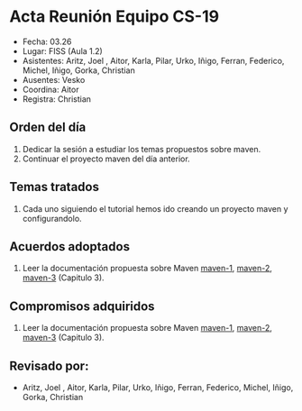 # Acta Reunión Equipo CS-19

- Fecha: 03.26
- Lugar: FISS (Aula 1.2)
- Asistentes: Aritz, Joel , Aitor, Karla, Pilar, Urko, Iñigo, Ferran, Federico, Michel, Iñigo, Gorka, Christian
- Ausentes: Vesko
- Coordina: Aitor 
- Registra: Christian 

## Orden del día
1. Dedicar la sesión a estudiar los temas propuestos sobre maven.
2. Continuar el proyecto maven del día anterior.

## Temas tratados
1. Cada uno siguiendo el tutorial hemos ido creando un proyecto maven y configurandolo.

## Acuerdos adoptados
1. Leer la documentación propuesta sobre Maven [maven-1], [maven-2], [maven-3] (Capitulo 3).
  
## Compromisos adquiridos
1. Leer la documentación propuesta sobre Maven [maven-1], [maven-2], [maven-3] (Capitulo 3).


## Revisado por:
- Aritz, Joel , Aitor, Karla, Pilar, Urko, Iñigo, Ferran, Federico, Michel, Iñigo, Gorka, Christian

[cs-ehu]:https://github.com/cs-ehu
[doxyfile]:https://github.com/cs-ehu/Ejemplo/blob/master/UNE157801/2%20Memoria/2.05%20Normas%20y%20referencias/2.5.3%20M%C3%A9todos%2C%20herramientas%2C%20modelos%2C%20m%C3%A9tricas%20y%20prototipos/2.5.3.2%20Herramientas/doxyfile
[herramientas]:https://github.com/cs-ehu/Ejemplo/blob/master/UNE157801/2%20Memoria/2.05%20Normas%20y%20referencias/2.5.3%20M%C3%A9todos%2C%20herramientas%2C%20modelos%2C%20m%C3%A9tricas%20y%20prototipos/2.5.3.2%20Herramientas
[maven-1]:https://drive.google.com/open?id=1Z0lPzZ52zrpgKGKDV-kQu0BdikULEc_3
[maven-2]:https://www.oracle.com/technetwork/es/articles/java/java-con-maven-2516405-esa.html
[maven-3]:https://books.sonatype.com/mvnex-book/reference/simple-project-sect-intro.html